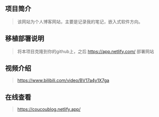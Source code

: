 ## 项目简介
> 该网站为个人博客网站，主要是记录我的笔记，嵌入式软件方向。
> 
## 移植部署说明
> 将本项目克隆到你的github上，之后 https://app.netlify.com/ 部署网站
> 
## 视频介绍
> https://www.bilibili.com/video/BV17a4y1X7ga
>
## 在线查看
> https://coucoublog.netlify.app/
> 
